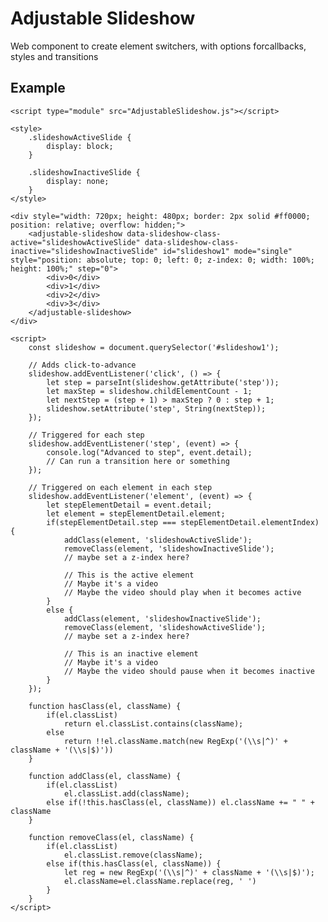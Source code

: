 # Adjustable Slideshow #

Web component to create element switchers, with options forcallbacks, styles and transitions

## Example ##

    <script type="module" src="AdjustableSlideshow.js"></script>
    
    <style>
        .slideshowActiveSlide {
            display: block;
        }
        
        .slideshowInactiveSlide {
            display: none;
        }
    </style>
    
    <div style="width: 720px; height: 480px; border: 2px solid #ff0000; position: relative; overflow: hidden;">
        <adjustable-slideshow data-slideshow-class-active="slideshowActiveSlide" data-slideshow-class-inactive="slideshowInactiveSlide" id="slideshow1" mode="single" style="position: absolute; top: 0; left: 0; z-index: 0; width: 100%; height: 100%;" step="0">
            <div>0</div>
            <div>1</div>
            <div>2</div>
            <div>3</div>
        </adjustable-slideshow>
    </div>
    
    <script>
    	const slideshow = document.querySelector('#slideshow1');
    
    	// Adds click-to-advance
    	slideshow.addEventListener('click', () => {
    		let step = parseInt(slideshow.getAttribute('step'));
    		let maxStep = slideshow.childElementCount - 1;
    		let nextStep = (step + 1) > maxStep ? 0 : step + 1;
    		slideshow.setAttribute('step', String(nextStep));
    	});
    
    	// Triggered for each step
    	slideshow.addEventListener('step', (event) => {
    		console.log("Advanced to step", event.detail);
    		// Can run a transition here or something
    	});
    
    	// Triggered on each element in each step
    	slideshow.addEventListener('element', (event) => {
    		let stepElementDetail = event.detail;
    		let element = stepElementDetail.element;
    		if(stepElementDetail.step === stepElementDetail.elementIndex) {
    			addClass(element, 'slideshowActiveSlide');
    			removeClass(element, 'slideshowInactiveSlide');
    			// maybe set a z-index here?
    
    			// This is the active element
    			// Maybe it's a video
    			// Maybe the video should play when it becomes active
    		}
    		else {
    			addClass(element, 'slideshowInactiveSlide');
    			removeClass(element, 'slideshowActiveSlide');
    			// maybe set a z-index here?
    
    			// This is an inactive element
    			// Maybe it's a video
    			// Maybe the video should pause when it becomes inactive
    		}
    	});
    
    	function hasClass(el, className) {
    		if(el.classList)
    			return el.classList.contains(className);
    		else
    			return !!el.className.match(new RegExp('(\\s|^)' + className + '(\\s|$)'))
    	}
    
    	function addClass(el, className) {
    		if(el.classList)
    			el.classList.add(className);
    		else if(!this.hasClass(el, className)) el.className += " " + className
    	}
    
    	function removeClass(el, className) {
    		if(el.classList)
    			el.classList.remove(className);
    		else if(this.hasClass(el, className)) {
    			let reg = new RegExp('(\\s|^)' + className + '(\\s|$)');
    			el.className=el.className.replace(reg, ' ')
    		}
    	}
    </script>
